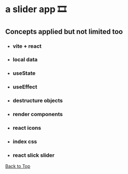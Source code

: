 <a name="custom_anchor_name"></a>

# a slider app :film_strip:

## Concepts applied but not limited too

- ### vite + react
- ### local data
- ### useState
- ### useEffect
- ### destructure objects
- ### render components
- ### react icons
- ### index css
- ### react slick slider

[Back to Top](#custom_anchor_name)
